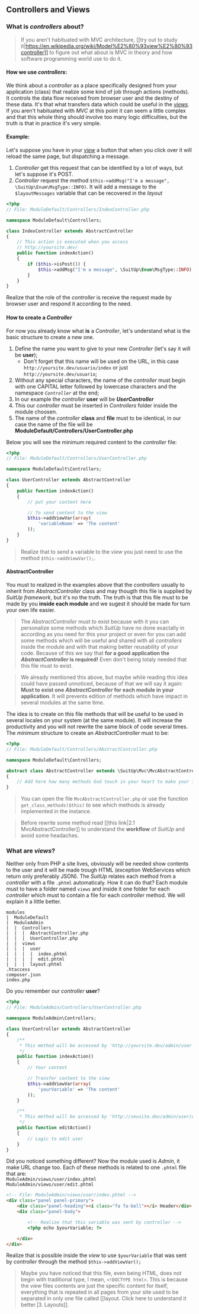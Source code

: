 ## Controllers and Views

### What is _controllers_ about?
> If you aren't habituated with MVC architecture, [[try out to study it|https://en.wikipedia.org/wiki/Model%E2%80%93view%E2%80%93controller]] to figure out what  about is MVC in theory and how software programming world use to do it.

#### How we use _controllers_:
We think about a _controller_ as a place specifically designed from your application (class) that realize some kind of job through actions (methods). It controls the data flow received from browser user and the destiny of these data. It's that what transfers data which could be useful in the [_views_](#what_is_views). If you aren't habituated with _MVC_ at this point it can seem a little complex and that this whole thing should involve too many logic difficulties, but the truth is that in practice it's very simple.

#### Example:
Let's suppose you have in your [_view_](#what_is_views) a button that when you click over it will reload the same page, but dispatching a message.

1. _Controller_ get this request that can be identified by a lot of ways, but let's suppose it's POST.
1. _Controller_ request the method `$this->addMsg("I'm a message", \SuitUp\Enum\MsgType::INFO)`. It will add a message to the `$layoutMessages` variable that can be recovered in the _layout_

```php
<?php
// File: ModuleDefault/Controllers/IndexController.php

namespace ModuleDefault\Controllers;

class IndexController extends AbstractController
{
    // This action is executed when you access
    // http://yoursite.dev/
    public function indexAction()
    {
        if ($this->isPost()) {
            $this->addMsg("I'm a message", \SuitUp\Enum\MsgType::INFO);
        }
    }
}
```

Realize that the role of the _controller_ is receive the request made by browser user and respond it according to the need.

#### How to create a _Controller_
For now you already know what **is** a _Controller_, let's understand what is the basic structure to create a new one.

1. Define the name you want to give to your new _Controller_ (let's say it will be **user**);
   - Don't forget that this name will be used on the URL, in this case `http://yoursite.dev/usuario/index` or just `http://yoursite.dev/usuario`;
1. Without any special characters, the name of the _controller_ must begin with one CAPITAL letter followed by lowercase characters and the namespace _`Controller`_ at the end;
1. In our example the _controller_ **user** will be _**UserController**_
1. This our _controller_ must be inserted in _Controllers_ folder inside the module choosen.
1. The name of the _controller_ **class** and **file** must to be identical, in our case the name of the file will be **ModuleDefault/Controllers/UserController.php**

Below you will see the minimum required content to the _controller_ file:

```php
<?php
// File: ModuleDefault/Controllers/UserController.php

namespace ModuleDefault\Controllers;

class UserController extends AbstractController
{
    public function indexAction()
    {
        // put your content here

        // To send content to the view
        $this->addViewVar(array(
            'variableName' => 'The content'
        ));
    }
}
```

> Realize that to _send_ a variable to the _view_ you just need to use the method `$this->addViewVar();`.

#### AbstractController
You must to realized in the examples above that the _controllers_ usually to inherit from _AbstractController_ class and may thougth this file is supplied by _SuitUp framework_, but it's no the truth. The truth is that this file must to be made by you **inside each module** and we sugest it should be made for turn your own life easier.

> The _AbstractController_ must to exist because with it you can personalize some methods which _SuitUp_ have no done exactally in according as you need for this your project or even for you can add some methods which will be useful and shared with all _controllers_ inside the module and with that making better reusability of your code. Because of this we say that **for a good application the _AbstractController_ is required!** Even don't being totaly needed that this file must to exist.

> We already mentioned this above, but maybe while reading this idea could have passed unnoticed, because of that we will say it again: **Must to exist one _AbstractController_ for each module in your application**. It will prevents edition of methods which have impact in several modules at the same time.

The idea is to create on this file methods that will be useful to be used in several locales on your system (at the same module). It will increase the productivity and you will not rewrite the same block of code several times.  
The _minimum_ structure to create an _AbstractController_ must to be:

```php
<?php
// File: ModuleDefault/Controllers/AbstractController.php

namespace ModuleDefault\Controllers;

abstract class AbstractController extends \SuitUp\Mvc\MvcAbstractController
{
    // Add here how many methods God touch in your heart to make your life better. =)
}
```

> You can open the file `MvcAbstractController.php` or use the function `get_class_methods($this)` to see which methods is already implemented in the instance.

> Before rewrite some method read [[this link|2.1 MvcAbstractController]] to understand the **workflow** of _SuitUp_ and avoid some headaches.

### <a name="what_is_views"></a>What are _views_?

Neither only from PHP a site lives, obviously will be needed show contents to the user and it will be made trough HTML (exception WebServices which return only preferably JSON). The _SuitUp_ relates each method from a _controller_ with a file `.phtml` automaticaly. How it can do that? Each module must to have a folder named `views` and inside it one folder for each _controller_ which must to contain a file for each _controller_ method. We will explain it a little better.

```properties
modules
|  ModuleDefault
|  ModuleAdmin
|  |  Controllers
|  |  |  AbstractController.php
|  |  |  UserController.php
|  |  views
|  |  |  user
|  |  |  |  index.phtml
|  |  |  |  edit.phtml
|  |  |  layout.phtml
.htaccess
composer.json
index.php
```
Do you remember our _controller_ **user**?

```php
<?php
// File: ModuleAdmin/Controllers/UserController.php

namespace ModuleAdmin\Controllers;

class UserController extends AbstractController
{
    /**
     * This method will be accessed by 'http://yoursite.dev/admin/user'
     */
    public function indexAction()
    {
        // Your content

        // Transfer content to the view
        $this->addViewVar(array(
            'yourVariable' => 'The content'
        ));
    }

    /**
     * This method will be accessed by 'http://seusite.dev/admin/user/edit'
     */
    public function editAction()
    {
        // Logic to edit user
    }
}
```

Did you noticed something different? Now the module used is _Admin_, it make URL change too. Each of these methods is related to one `.phtml` file that are:  
`ModuleAdmin/views/user/index.phtml`  
`ModuleAdmin/views/user/edit.phtml`

```html
<!-- File: ModuleAdmin/views/user/index.phtml -->
<div class="panel panel-primary">
    <div class="panel-heading"><i class="fa fa-bell"></i> Header</div>
    <div class="panel-body">

        <!-- Realize that this variable was sent by controller -->
        <?php echo $yourVariable; ?>

    </div>
</div>
```

Realize that is possible inside the _view_ to use `$yourVariable` that was sent by _controller_ through the method `$this->addViewVar();`

> Maybe you have noticed that this file, even being HTML, does not begin with traditional type, I mean, `<!DOCTYPE html>`. This is because the _view_ files contents are just the specific content for itself, everything that is repeated in all pages from your site used to be separated in only one file called [[layout. Click here to understand it better.|3. Layouts]].

